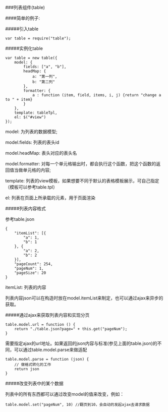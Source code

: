 ###列表组件(table)

####简单的例子:

#####引入table

	var table = require("table");

#####实例化table

	var table = new table({
		model: {
			fields: ["a", "b"],
			headMap: {
				a: "第一列",
				b: "第二列"
			},
			formatter: {
				a : function (item, field, items, i, j) {return "change a to " + item}
			}
		},
		template: tableTpl,
		el: $("#view")
	});

model: 为列表的数据模型;

model.fields: 列表的表头id

model.headMap: 表头对应的表头名

model.formatter: 对每一个单元格输出时，都会执行这个函数，把这个函数的返回值当做单元格的内容;

template: 列表的view模板，如果想要不同于默认的表格模板展示，可自己指定（模板可以参考table.tpl）

el: 列表在页面上所承载的元素，用于页面渲染

#####列表内容格式

参考table.json

	{
		"itemList": [{
			"a": 1,
			"b": 1
		}, {
			"a": 2,
			"b": 2
		}],
		"pageCount": 254,
		"pageNum": 1,
		"pageSize": 20
	}

itemList: 列表的内容

列表内容json可以在构造时放在model.itemList来制定，也可以通过ajax来异步的获取。

#####通过ajax来获取列表内容和实现分页

	table.model.url = function () {
		return "./table.json?page=" + this.get("pageNum");
	}

需要指定ajax的url地址。如果返回的json内容与标准(参见上面的table.json)的不同，可以通过table.model.parse来做适配
	
	table.model.parse = function (json) {
		// 做格式转化的工作
		return json
	}

#####改变列表中的某个数据

列表中的所有东西都可以通过改变model的值来改变，例如：

	table.model.set("pageNum", 10) //翻页到10，会自动的发起ajax去请求数据


	

